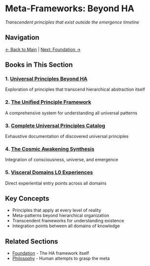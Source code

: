 # Meta-Frameworks: Beyond HA

*Transcendent principles that exist outside the emergence timeline*

## Navigation
[← Back to Main](../../index.md) | [Next: Foundation →](../1_foundation/index.md)

## Books in This Section

### 1. [Universal Principles Beyond HA](./UNIVERSAL_PRINCIPLES_BEYOND_HA.md)
Exploration of principles that transcend hierarchical abstraction itself

### 2. [The Unified Principle Framework](./THE_UNIFIED_PRINCIPLE_FRAMEWORK.md)
A comprehensive system for understanding all universal patterns

### 3. [Complete Universal Principles Catalog](./COMPLETE_UNIVERSAL_PRINCIPLES_CATALOG.md)
Exhaustive documentation of discovered universal principles

### 4. [The Cosmic Awakening Synthesis](./THE_COSMIC_AWAKENING_SYNTHESIS.md)
Integration of consciousness, universe, and emergence

### 5. [Visceral Domains L0 Experiences](./VISCERAL_DOMAINS_L0_EXPERIENCES.md)
Direct experiential entry points across all domains

## Key Concepts
- Principles that apply at every level of reality
- Meta-patterns beyond hierarchical organization
- Transcendent frameworks for understanding existence
- Integration points between all domains of knowledge

## Related Sections
- [Foundation](../1_foundation/index.md) - The HA framework itself
- [Philosophy](../5_civilization_emergence/HA_philosophy/) - Human attempts to grasp the meta